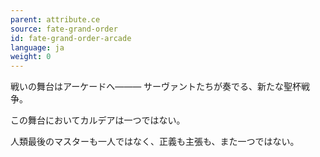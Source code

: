 ```yaml
---
parent: attribute.ce
source: fate-grand-order
id: fate-grand-order-arcade
language: ja
weight: 0
---
```


戦いの舞台はアーケードへ―――
サーヴァントたちが奏でる、新たな聖杯戦争。

この舞台においてカルデアは一つではない。

人類最後のマスターも一人ではなく、正義も主張も、また一つではない。
